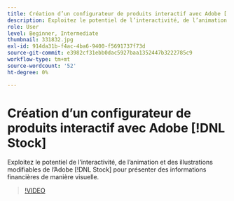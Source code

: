 ```yaml
---
title: Création d’un configurateur de produits interactif avec Adobe [!DNL Stock]
description: Exploitez le potentiel de l’interactivité, de l’animation et des illustrations modifiables de l’Adobe [!DNL Stock] présenter l'information financière de manière visuelle
role: User
level: Beginner, Intermediate
thumbnail: 331832.jpg
exl-id: 914da31b-f4ac-4ba6-9400-f5691737f73d
source-git-commit: e3982cf31ebb0dac5927baa1352447b3222785c9
workflow-type: tm+mt
source-wordcount: '52'
ht-degree: 0%

---
```


# Création d’un configurateur de produits interactif avec Adobe [!DNL Stock]

Exploitez le potentiel de l’interactivité, de l’animation et des illustrations modifiables de l’Adobe [!DNL Stock] pour présenter des informations financières de manière visuelle.

>[!VIDEO](https://video.tv.adobe.com/v/331832?hidetitle=true)
